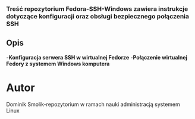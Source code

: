 ### **Treść repozytorium Fedora-SSH-Windows zawiera instrukcje dotyczące konfiguracji oraz obsługi bezpiecznego połączenia SSH**

## **Opis**

-**Konfiguracja serwera SSH w wirtualnej Fedorze**
-**Połączenie wirtualnej Fedory z systemem Windows komputera**

# **Autor**
Dominik Smolik-repozytorium w ramach nauki administracją systemem Linux

